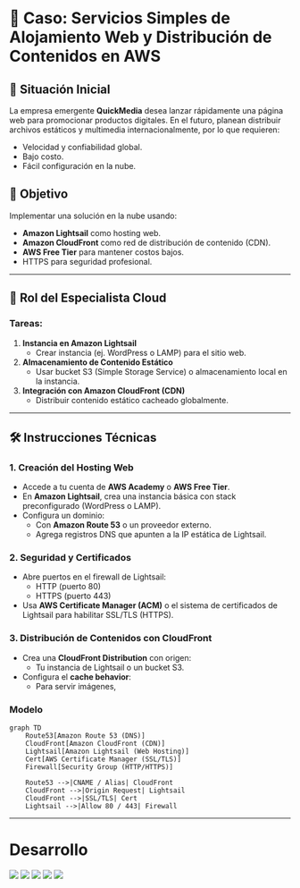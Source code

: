 # 🧠 Caso: Servicios Simples de Alojamiento Web y Distribución de Contenidos en AWS

## 🏢 Situación Inicial
La empresa emergente **QuickMedia** desea lanzar rápidamente una página web para promocionar productos digitales. En el futuro, planean distribuir archivos estáticos y multimedia internacionalmente, por lo que requieren:

- Velocidad y confiabilidad global.
- Bajo costo.
- Fácil configuración en la nube.

## 🎯 Objetivo
Implementar una solución en la nube usando:
- **Amazon Lightsail** como hosting web.
- **Amazon CloudFront** como red de distribución de contenido (CDN).
- **AWS Free Tier** para mantener costos bajos.
- HTTPS para seguridad profesional.

---

## 📌 Rol del Especialista Cloud
### Tareas:
1. **Instancia en Amazon Lightsail**
   - Crear instancia (ej. WordPress o LAMP) para el sitio web.
2. **Almacenamiento de Contenido Estático**
   - Usar bucket S3 (Simple Storage Service) o almacenamiento local en la instancia.
3. **Integración con Amazon CloudFront (CDN)**
   - Distribuir contenido estático cacheado globalmente.

---

## 🛠 Instrucciones Técnicas

### 1. Creación del Hosting Web
- Accede a tu cuenta de **AWS Academy** o **AWS Free Tier**.
- En **Amazon Lightsail**, crea una instancia básica con stack preconfigurado (WordPress o LAMP).
- Configura un dominio:
  - Con **Amazon Route 53** o un proveedor externo.
  - Agrega registros DNS que apunten a la IP estática de Lightsail.

### 2. Seguridad y Certificados
- Abre puertos en el firewall de Lightsail:
  - HTTP (puerto 80)
  - HTTPS (puerto 443)
- Usa **AWS Certificate Manager (ACM)** o el sistema de certificados de Lightsail para habilitar SSL/TLS (HTTPS).

### 3. Distribución de Contenidos con CloudFront
- Crea una **CloudFront Distribution** con origen:
  - Tu instancia de Lightsail o un bucket S3.
- Configura el **cache behavior**:
  - Para servir imágenes,

### Modelo

```mermaid
graph TD
    Route53[Amazon Route 53 (DNS)]
    CloudFront[Amazon CloudFront (CDN)]
    Lightsail[Amazon Lightsail (Web Hosting)]
    Cert[AWS Certificate Manager (SSL/TLS)]
    Firewall[Security Group (HTTP/HTTPS)]

    Route53 -->|CNAME / Alias| CloudFront
    CloudFront -->|Origin Request| Lightsail
    CloudFront -->|SSL/TLS| Cert
    Lightsail -->|Allow 80 / 443| Firewall
```

---

# Desarrollo

<img src="..\Img\M4\L7\Caso\M4-L7-Caso-01.png">
<img src="..\Img\M4\L7\Caso\M4-L7-Caso-02.png">
<img src="..\Img\M4\L7\Caso\M4-L7-Caso-03.png">
<img src="..\Img\M4\L7\Caso\M4-L7-Caso-04.png">
<img src="..\Img\M4\L7\Caso\M4-L7-Caso-05.png">
